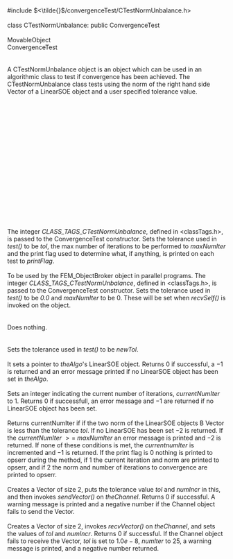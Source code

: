 \
\#include $<\tilde{}$/convergenceTest/CTestNormUnbalance.h$>$\
\
class CTestNormUnbalance: public ConvergenceTest\
\
MovableObject\
ConvergenceTest\
\
\
A CTestNormUnbalance object is an object which can be used in an
algorithmic class to test if convergence has been achieved. The
CTestNormUnbalance class tests using the norm of the right hand side
Vector of a LinearSOE object and a user specified tolerance value.\
\
\
\
\
\
\
\
\
\
\
\
\
\
\
\
\
\
\
The integer *CLASS_TAGS_CTestNormUnbalance*, defined in
$<$classTags.h$>$, is passed to the ConvergenceTest constructor. Sets
the tolerance used in *test()* to be *tol*, the max number of iterations
to be performed to *maxNumIter* and the print flag used to determine
what, if anything, is printed on each test to *printFlag*.\
\
To be used by the FEM_ObjectBroker object in parallel programs. The
integer *CLASS_TAGS_CTestNormUnbalance*, defined in $<$classTags.h$>$,
is passed to the ConvergenceTest constructor. Sets the tolerance used in
*test()* to be *0.0* and *maxNumIter* to be $0$. These will be set when
*recvSelf()* is invoked on the object.\
\
\
Does nothing.\
\
\
Sets the tolerance used in *test()* to be *newTol*.\
\
It sets a pointer to *theAlgo*'s LinearSOE object. Returns $0$ if
successful, a $-1$ is returned and an error message printed if no
LinearSOE object has been set in *theAlgo*.\
\
Sets an integer indicating the current number of iterations,
*currentNumIter* to $1$. Returns $0$ if successfull, an error message
and $-1$ are returned if no LinearSOE object has been set.\
\
Returns currentNumIter if if the two norm of the LinearSOE objects B
Vector is less than the tolerance *tol*. If no LinearSOE has been set
$-2$ is returned. If the *currentNumIter* $>=$ *maxNumIter* an error
message is printed and $-2$ is returned. If none of these conditions is
met, the *currentnumIter* is incremented and $-1$ is returned. If the
print flag is $0$ nothing is printed to opserr during the method, if $1$
the current iteration and norm are printed to opserr, and if $2$ the
norm and number of iterations to convergence are printed to opserr.\
\
Creates a Vector of size 2, puts the tolerance value *tol* and *numIncr*
in this, and then invokes *sendVector()* on *theChannel*. Returns $0$ if
successful. A warning message is printed and a negative number if the
Channel object fails to send the Vector.\
\
Creates a Vector of size 2, invokes *recvVector()* on *theChannel*, and
sets the values of *tol* and *numIncr*. Returns $0$ if successful. If
the Channel object fails to receive the Vector, *tol* is set to
$1.0e-8$, *numIter* to $25$, a warning message is printed, and a
negative number returned.
